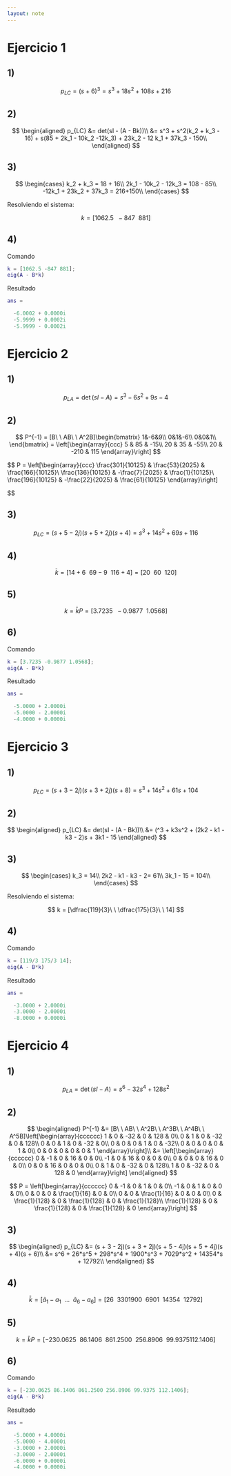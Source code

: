 ```yaml
---
layout: note
---
```


# Ejercicio 1
## 1)

$$
p_{LC} = (s + 6)^3 = s^3 + 18s^2 + 108s + 216
$$

## 2)

$$
\begin{aligned}
p_{LC} &= det(sI - (A - Bk))\\
&= s^3 + s^2(k_2 + k_3 - 16) + s(85 + 2k_1 - 10k_2 -12k_3) + 23k_2 - 12 k_1 + 37k_3 - 150\\
\end{aligned}
$$

## 3)

$$
\begin{cases}
k_2 + k_3 = 18 + 16\\
2k_1 - 10k_2 - 12k_3 = 108 - 85\\
-12k_1 + 23k_2 + 37k_3 = 216+150\\
\end{cases}
$$


Resolviendo el sistema:

$$
k = [1062.5\ \ -847\ \ 881]
$$

## 4)
Comando
```matlab
k = [1062.5 -847 881];
eig(A - B*k)
```
Resultado
```matlab
ans =

  -6.0002 + 0.0000i
  -5.9999 + 0.0002i
  -5.9999 - 0.0002i
```

# Ejercicio 2
## 1)

$$
p_{LA} = \det(sI - A) = s^3 - 6s^2 + 9s - 4
$$

## 2)

$$
P^{-1} = [B\ \ AB\ \ A^2B]\begin{bmatrix}
1&-6&9\\
0&1&-6\\
0&0&1\\
\end{bmatrix} = \left[\begin{array}{ccc} 5 & 85 & -15\\ 20 & 35 & -55\\ 20 & -210 & 115 \end{array}\right]
$$

$$
P = \left[\begin{array}{ccc} \frac{301}{10125} & \frac{53}{2025} & \frac{166}{10125}\\ \frac{136}{10125} & -\frac{7}{2025} & \frac{1}{10125}\\ \frac{196}{10125} & -\frac{22}{2025} & \frac{61}{10125} \end{array}\right]

$$

## 3)

$$
p_{LC} = (s + 5 - 2j)(s + 5 + 2j)(s + 4) = s^3 + 14s^2 + 69s + 116
$$

## 4)

$$
\bar{k} = [14 + 6\ \ 69 - 9\ \ 116 + 4] = [20\ \ 60\ \ 120]
$$

## 5)

$$
k = \bar{k}P = [3.7235\ \ -0.9877\ \ 1.0568]
$$

## 6)
Comando
```matlab
k = [3.7235 -0.9877 1.0568];
eig(A - B*k)
```
Resultado
```matlab
ans =

  -5.0000 + 2.0000i
  -5.0000 - 2.0000i
  -4.0000 + 0.0000i
```

# Ejercicio 3
## 1)

$$
p_{LC} = (s + 3 - 2j)(s + 3 + 2j)(s + 8) = s^3 + 14s^2 + 61s + 104
$$

## 2)

$$
\begin{aligned}
p_{LC} &= det(sI - (A - Bk))\\
&= (^3 + k3s^2 + (2k2 - k1 - k3 - 2)s + 3k1 - 15
\end{aligned}
$$

## 3)

$$
\begin{cases}
k_3 = 14\\
2k2 - k1 - k3 - 2= 61\\
3k_1 - 15 = 104\\
\end{cases}
$$


Resolviendo el sistema:

$$
k = [\dfrac{119}{3}\ \ \dfrac{175}{3}\ \ 14]
$$

## 4)
Comando
```matlab
k = [119/3 175/3 14];
eig(A - B*k)
```
Resultado
```matlab
ans =

  -3.0000 + 2.0000i
  -3.0000 - 2.0000i
  -8.0000 + 0.0000i
```

# Ejercicio 4
## 1)

$$
p_{LA} = \det(sI - A) = s^6 - 32s^4 + 128s^2
$$

## 2)

$$
\begin{aligned}
P^{-1} &= [B\ \ AB\ \ A^2B\ \ A^3B\ \ A^4B\ \ A^5B]\left[\begin{array}{cccccc} 1 & 0 & -32 & 0 & 128 & 0\\ 0 & 1 & 0 & -32 & 0 & 128\\ 0 & 0 & 1 & 0 & -32 & 0\\ 0 & 0 & 0 & 1 & 0 & -32\\ 0 & 0 & 0 & 0 & 1 & 0\\ 0 & 0 & 0 & 0 & 0 & 1 \end{array}\right]\\
&= \left[\begin{array}{cccccc} 0 & -1 & 0 & 16 & 0 & 0\\ -1 & 0 & 16 & 0 & 0 & 0\\ 0 & 0 & 0 & 16 & 0 & 0\\ 0 & 0 & 16 & 0 & 0 & 0\\ 0 & 1 & 0 & -32 & 0 & 128\\ 1 & 0 & -32 & 0 & 128 & 0 \end{array}\right]
\end{aligned}
$$

$$
P = \left[\begin{array}{cccccc} 0 & -1 & 0 & 1 & 0 & 0\\ -1 & 0 & 1 & 0 & 0 & 0\\ 0 & 0 & 0 & \frac{1}{16} & 0 & 0\\ 0 & 0 & \frac{1}{16} & 0 & 0 & 0\\ 0 & \frac{1}{128} & 0 & \frac{1}{128} & 0 & \frac{1}{128}\\ \frac{1}{128} & 0 & \frac{1}{128} & 0 & \frac{1}{128} & 0 \end{array}\right]
$$

## 3)

$$
\begin{aligned}
p_{LC} &= (s + 3 - 2j)(s + 3 + 2j)(s + 5 - 4j)(s + 5 + 4j)(s + 4)(s + 6)\\
&= s^6 + 26*s^5 + 298*s^4 + 1900*s^3 + 7029*s^2 + 14354*s + 12792\\
\end{aligned}
$$

## 4)

$$
\bar{k} = [\tilde{a}_1 - a_1\ \ \ldots\ \ \tilde{a}_6 - a_6] = [26  \  \     330        1900\  \      6901   \ \   14354 \ \     12792]
$$

## 5)

$$
k = \bar{k}P = [-230.0625\ \ 86.1406\ \ 861.2500\ \ 256.8906\ \ 99.9375  112.1406]
$$

## 6)
Comando
```matlab
k = [-230.0625 86.1406 861.2500 256.8906 99.9375 112.1406];
eig(A - B*k)
```
Resultado
```matlab
ans =

  -5.0000 + 4.0000i
  -5.0000 - 4.0000i
  -3.0000 + 2.0000i
  -3.0000 - 2.0000i
  -6.0000 + 0.0000i
  -4.0000 + 0.0000i
```
